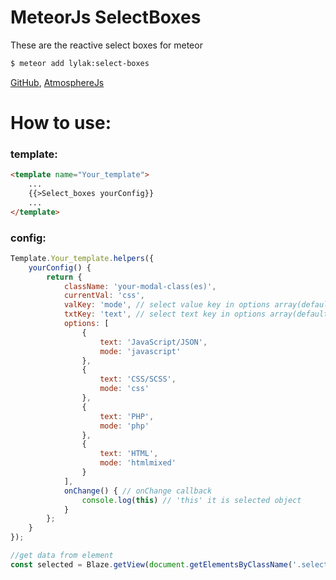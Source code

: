 # MeteorJs SelectBoxes

These are the reactive select boxes for meteor

```bash
$ meteor add lylak:select-boxes
```
[GitHub](https://github.com/stepanlylak/select-boxes), [AtmosphereJs](https://atmospherejs.com/lylak/select-boxes)
# **How to use:**

### template:
```html
<template name="Your_template">
    ...
    {{>Select_boxes yourConfig}}
    ...
</template>
```
### config:
```js
Template.Your_template.helpers({
    yourConfig() {
        return {
            className: 'your-modal-class(es)',
            currentVal: 'css',
            valKey: 'mode', // select value key in options array(default 'val')
            txtKey: 'text', // select text key in options array(default 'txt')
            options: [
                {
                    text: 'JavaScript/JSON',
                    mode: 'javascript'
                },
                {
                    text: 'CSS/SCSS',
                    mode: 'css'
                },
                {
                    text: 'PHP',
                    mode: 'php'
                },
                {
                    text: 'HTML',
                    mode: 'htmlmixed'
                }
            ],
            onChange() { // onChange callback
                console.log(this) // 'this' it is selected object
            }
        };
    }
});

//get data from element
const selected = Blaze.getView(document.getElementsByClassName('.select-boxes')[0])._templateInstance.active.curValue
```
